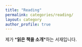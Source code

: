 ```yaml
---
title: "Reading"
permalink: categories/reading/
layout: category
author_profile: true
---
```


제가 *__읽은 책을 소개__*하는 서재입니다.  

